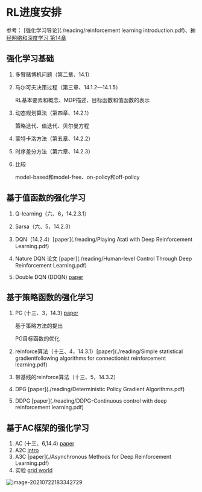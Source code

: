 # RL进度安排

参考： [强化学习导论](./reading/reinforcement learning introduction.pdf)、[神经网络和深度学习 第14章](./reading/神经网络与深度学习.pdf)

## 强化学习基础

1. 多臂赌博机问题（第二章、14.1）

1. 马尔可夫决策过程（第三章、14.1.2—14.1.5）

   RL基本要素和概念、MDP描述、目标函数和值函数的表示

2. 动态规划算法（第四章、14.2.1）

   策略迭代、值迭代、贝尔曼方程

3. 蒙特卡洛方法（第五章、14.2.2）

4. 时序差分方法（第六章、14.2.3）

5. 比较

   model-based和model-free、on-policy和off-policy

## 基于值函数的强化学习

1. Q-learning（六、6，14.2.3.1）

2. Sarsa（六、5，14.2.3）

3. DQN（14.2.4）[paper](./reading/Playing Atati with Deep Reinforcement Learning.pdf)

4. Nature DQN 论文  [paper](./reading/Human-level Control Through Deep Reinforcement Learning.pdf)

5. Double DQN (DDQN)  [paper](./reading/Deep_Reinforcement_Learning_with_Double_Q-learning.pdf)

## 基于策略函数的强化学习

1. PG (十三、3，14.3)  [paper](./reading/Policy_Gradient_Methods_for_Reinforcement_Learning.pdf)

   基于策略方法的提出

   PG目标函数的优化

2. reinforce算法（十三、4，14.3.1）[paper](./reading/Simple statistical gradientfollowing algorithms for connectionist reinforcement learning.pdf)

3. 带基线的reinforce算法（十三、5，14.3.2）

4. DPG [paper](./reading/Deterministic Policy Gradient Algorithms.pdf)

5. DDPG  [paper](./reading/DDPG-Continuous control with deep reinforcement learning.pdf)

## 基于AC框架的强化学习

1. AC (十三、6,14.4)  [paper](./reading/Policy_Gradient_Methods_for_Reinforcement_Learning.pdf)
2. A2C  [intro](https://openai.com/blog/baselines-acktr-a2c/)
3. A3C  [paper](./Asynchronous Methods for Deep Reinforcement Learning.pdf)
4. 实验  [grid world](./reading/A2C-GridWorld-main)

![image-20210722183342729](C:\Users\yinnan\AppData\Roaming\Typora\typora-user-images\image-20210722183342729.png)





